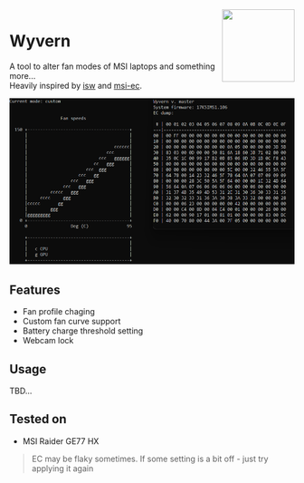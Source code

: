 <img src="cryo.ico" align="right" width="128" height="128">

# Wyvern
A tool to alter fan modes of MSI laptops and something more...  
Heavily inspired by [isw](https://github.com/YoyPa/isw) and [msi-ec](https://github.com/BeardOverflow/msi-ec).

![Wyvern UI](ui.png)

## Features
 - Fan profile chaging
 - Custom fan curve support
 - Battery charge threshold setting
 - Webcam lock

## Usage
TBD...

## Tested on
 - MSI Raider GE77 HX
> EC may be flaky sometimes. If some setting is a bit off - just try applying it again